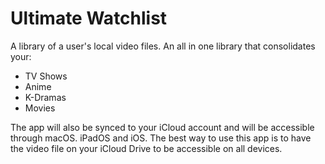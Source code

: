 # Ultimate Watchlist

A library of a user's local video files. An all in one library that consolidates your:
- TV Shows
- Anime
- K-Dramas
- Movies

The app will also be synced to your iCloud account and will be accessible through macOS. iPadOS and iOS.
The best way to use this app is to have the video file on your iCloud Drive to be accessible on all devices.
